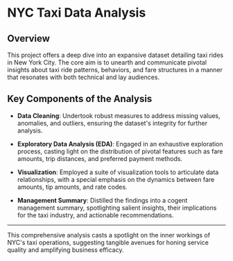 # NYC Taxi Data Analysis

## Overview
This project offers a deep dive into an expansive dataset detailing taxi rides in New York City. The core aim is to unearth and communicate pivotal insights about taxi ride patterns, behaviors, and fare structures in a manner that resonates with both technical and lay audiences.

## Key Components of the Analysis

- **Data Cleaning**: Undertook robust measures to address missing values, anomalies, and outliers, ensuring the dataset's integrity for further analysis.
  
- **Exploratory Data Analysis (EDA)**: Engaged in an exhaustive exploration process, casting light on the distribution of pivotal features such as fare amounts, trip distances, and preferred payment methods.
  
- **Visualization**: Employed a suite of visualization tools to articulate data relationships, with a special emphasis on the dynamics between fare amounts, tip amounts, and rate codes.
  
- **Management Summary**: Distilled the findings into a cogent management summary, spotlighting salient insights, their implications for the taxi industry, and actionable recommendations.

---

This comprehensive analysis casts a spotlight on the inner workings of NYC's taxi operations, suggesting tangible avenues for honing service quality and amplifying business efficacy.


